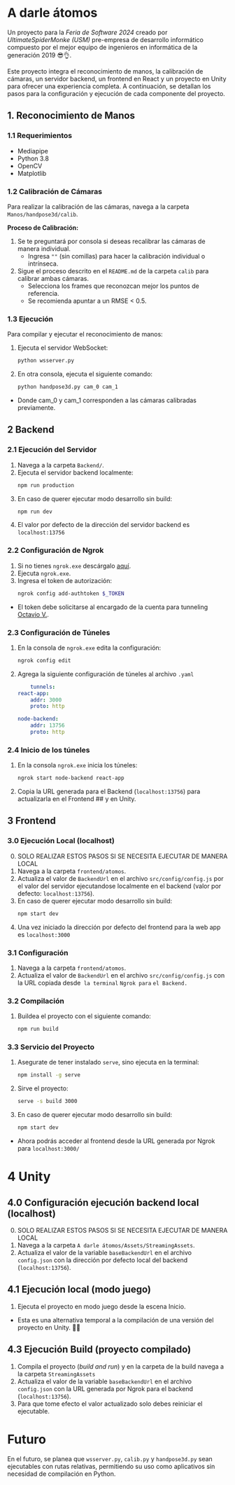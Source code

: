 # A darle átomos
Un proyecto para la _Feria de Software 2024_ creado por _UltimateSpiderMonke (USM)_ pre-empresa de desarrollo informático compuesto por el mejor equipo de ingenieros en informática de la generación 2019 😎👌.  

Este proyecto integra el reconocimiento de manos, la calibración de cámaras, un servidor backend, un frontend en React y un proyecto en Unity para ofrecer una experiencia completa. A continuación, se detallan los pasos para la configuración y ejecución de cada componente del proyecto.

## 1. Reconocimiento de Manos

### 1.1 Requerimientos

- Mediapipe
- Python 3.8
- OpenCV
- Matplotlib

### 1.2 Calibración de Cámaras

Para realizar la calibración de las cámaras, navega a la carpeta `Manos/handpose3d/calib`.

**Proceso de Calibración:**
1. Se te preguntará por consola si deseas recalibrar las cámaras de manera individual.
   - Ingresa `""` (sin comillas) para hacer la calibración individual o intrínseca.
2. Sigue el proceso descrito en el `README.md` de la carpeta `calib` para calibrar ambas cámaras.
   - Selecciona los frames que reconozcan mejor los puntos de referencia.
   - Se recomienda apuntar a un RMSE < 0.5.

### 1.3 Ejecución

Para compilar y ejecutar el reconocimiento de manos:

1. Ejecuta el servidor WebSocket:
   ```bash
   python wsserver.py
2. En otra consola, ejecuta el siguiente comando:
   ```bash
   python handpose3d.py cam_0 cam_1
- Donde cam_0 y cam_1 corresponden a las cámaras calibradas previamente.
## 2 Backend
### 2.1 Ejecución del Servidor 
1. Navega a la carpeta `Backend/`.
2. Ejecuta el servidor backend localmente:
    ```bash
    npm run production
3. En caso de querer ejecutar modo desarrollo sin build:
   ```bash
   npm run dev
4. El valor por defecto de la dirección del servidor backend es `localhost:13756` 
### 2.2 Configuración de Ngrok
1. Si no tienes `ngrok.exe` descárgalo [aquí](https://dashboard.ngrok.com/get-started/setup/windows).
2. Ejecuta `ngrok.exe`.
3. Ingresa el token de autorización:
    ```bash
    ngrok config add-authtoken $_TOKEN

- El token debe solicitarse al encargado de la cuenta para tunneling [Octavio V.](github.com/CtmOcho/).
### 2.3 Configuración de Túneles
1. En la consola de `ngrok.exe` edita la configuración:
    ```bash
    ngrok config edit
2. Agrega la siguiente configuración de túneles al archivo `.yaml`
    ```yaml
        tunnels:
    react-app:
        addr: 3000
        proto: http
    
    node-backend:
        addr: 13756
        proto: http
### 2.4 Inicio de los túneles
1. En la consola `ngrok.exe` inicia los túneles:
    ```bash 
    ngrok start node-backend react-app
2. Copia la URL generada para el Backend (`localhost:13756`) para actualizarla en el Frontend ## y en Unity.
## 3 Frontend
### 3.0 Ejecución Local (localhost)
0. SOLO REALIZAR ESTOS PASOS SI SE NECESITA EJECUTAR DE MANERA LOCAL
1. Navega a la carpeta `frontend/atomos`.
2. Actualiza el valor de `BackendUrl` en el archivo `src/config/config.js` por el valor del servidor ejecutandose localmente en el backend (valor por defecto: `localhost:13756`).
3. En caso de querer ejecutar modo desarrollo sin build:
   ```bash
   npm start dev
4. Una vez iniciado la dirección por defecto del frontend para la web app es `localhost:3000`

### 3.1 Configuración
1. Navega a la carpeta `frontend/atomos`.
2. Actualiza el valor de `BackendUrl` en el archivo `src/config/config.js` con la URL copiada desde` la terminal` `Ngrok para` `el Backend.`

### 3.2 Compilación
1. Buildea el proyecto con el siguiente comando:
    ```bash 
    npm run build
### 3.3 Servicio del Proyecto
1. Asegurate de tener instalado `serve`, sino ejecuta en la terminal:
    ```bash
    npm install -g serve
2. Sirve el proyecto:
    ```bash
    serve -s build 3000
3. En caso de querer ejecutar modo desarrollo sin build:
   ```bash
   npm start dev
- Ahora podrás acceder al frontend desde la URL generada por Ngrok para `localhost:3000/ `

# 4 Unity
## 4.0 Configuración ejecución backend local (localhost)
0. SOLO REALIZAR ESTOS PASOS SI SE NECESITA EJECUTAR DE MANERA LOCAL
1. Navega a la carpeta `A darle átomos/Assets/StreamingAssets`.
2. Actualiza el valor de la variable `baseBackendUrl` en el archivo `config.json` con la dirección por defecto local del backend (``localhost:13756``).
## 4.1 Ejecución local (modo juego)
1. Ejecuta el proyecto en modo juego desde la escena Inicio.
- Esta es una alternativa temporal a la compilación de una versión del proyecto en Unity. 🥱🐒
## 4.3 Ejecución Build (proyecto compilado)
1. Compila el proyecto (_build and run_) y en la carpeta de la build navega a la carpeta `StreamingAssets`
2. Actualiza el valor de la variable `baseBackendUrl` en el archivo `config.json` con la URL generada por Ngrok para el backend (``localhost:13756``). 
3. Para que tome efecto el valor actualizado solo debes reiniciar el ejecutable.

# Futuro
En el futuro, se planea que `wsserver.py`, `calib.py` y `handpose3d.py` sean ejecutables con rutas relativas, permitiendo su uso como aplicativos sin necesidad de compilación en Python.



